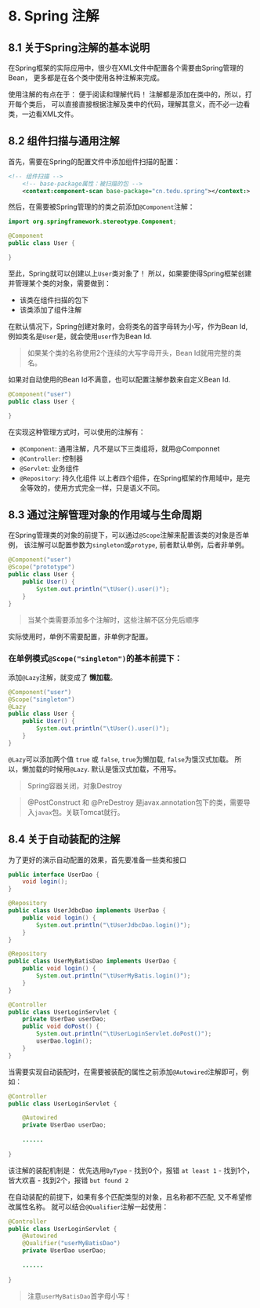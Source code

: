 # 8. Spring 注解
## 8.1 关于Spring注解的基本说明
在Spring框架的实际应用中，很少在XML文件中配置各个需要由Spring管理的Bean，
更多都是在各个类中使用各种注解来完成。

使用注解的有点在于： 便于阅读和理解代码！ 注解都是添加在类中的，所以，打开每个类后，
可以直接直接根据注解及类中的代码，理解其意义，而不必一边看类，一边看XML文件。


## 8.2 组件扫描与通用注解
首先，需要在Spring的配置文件中添加组件扫描的配置：
``` xml
<!-- 组件扫描 -->
    <!-- base-package属性：被扫描的包 -->
    <context:component-scan base-package="cn.tedu.spring"></context:>
```

然后，在需要被Spring管理的的类之前添加`@Component`注解：
``` java
import org.springframework.stereotype.Component;

@Component
public class User {

}
```

至此，Spring就可以创建以上`User`类对象了！
所以，如果要使得Spring框架创建并管理某个类的对象，需要做到：
- 该类在组件扫描的包下
- 该类添加了组件注解

在默认情况下，Spring创建对象时，会将类名的首字母转为小写，作为Bean Id,
例如类名是`User`是，就会使用`user`作为Bean Id.

>如果某个类的名称使用2个连续的大写字母开头，Bean Id就用完整的类名。

如果对自动使用的Bean Id不满意，也可以配置注解参数来自定义Bean Id.
``` java
@Component("user")
public class User {

}
```
在实现这种管理方式时，可以使用的注解有：
- `@Component`: 通用注解，凡不是以下三类组将，就用@Componnet
- `@Controller`: 控制器
- `@Servlet`: 业务组件
- `@Repository`: 持久化组件
以上者四个组件，在Spring框架的作用域中，是完全等效的，使用方式完全一样，只是语义不同。



## 8.3 通过注解管理对象的作用域与生命周期
在Spring管理类的对象的前提下，可以通过`@Scope`注解来配置该类的对象是否单例，
该注解可以配置参数为`singleton`或`protype`, 前者默认单例，后者非单例。
``` java
@Component("user")
@Scope("prototype")
public class User {
    public User() {
        System.out.println("\tUser().user()");
    }
}
```

>当某个类需要添加多个注解时，这些注解不区分先后顺序

实际使用时，单例不需要配置，非单例才配置。


### 在单例模式`@Scope("singleton")`的基本前提下：

添加`@Lazy`注解，就变成了 **懒加载**。
``` java
@Component("user")
@Scope("singleton")
@Lazy
public class User {
    public User() {
        System.out.println("\tUser().user()");
    }
}
```
`@Lazy`可以添加两个值 `true` 或 `false`, `true`为懒加载, `false`为饿汉式加载。
所以，懒加载的时候用`@Lazy`. 默认是饿汉式加载，不用写。




>Spring容器关闭，对象Destroy

>@PostConstruct 和 @PreDestroy 是javax.annotation包下的类，需要导入`javax`包。关联Tomcat就行。

## 8.4 关于自动装配的注解
为了更好的演示自动配置的效果，首先要准备一些类和接口
``` java
public interface UserDao {
    void login();
}
```

``` java
@Repository
public class UserJdbcDao implements UserDao {
    public void login() {
        System.out.println("\tUserJdbcDao.login()");
    }
}
```

``` java
@Repository
public class UserMyBatisDao implements UserDao {
    public void login() {
        System.out.println("\tUserMyBatis.login()");
    }
}
```
``` java
@Controller
public class UserLoginServlet {
    private UserDao userDao;
    public void doPost() {
        System.out.println("\tUserLoginServlet.doPost()");
        userDao.login();
    }
}
```

当需要实现自动装配时，在需要被装配的属性之前添加`@Autowired`注解即可，例如：

``` java
@Controller
public class UserLoginServlet {

    @Autowired
    private UserDao userDao;
    
    ......
    
}
```
该注解的装配机制是：
优先选用`ByType`
    - 找到0个，报错 `at least 1`
    - 找到1个，皆大欢喜
    - 找到2个，报错 `but found 2`

在自动装配的前提下，如果有多个匹配类型的对象，且名称都不匹配, 又不希望修改属性名称。
就可以结合`@Qualifier`注解一起使用：

``` java
@Controller
public class UserLoginServlet {
    @Autowired
    @Qualifier("userMyBatisDao")
    private UserDao userDao;
    
    ......
    
}
```
>注意`userMyBatisDao`首字母小写！










